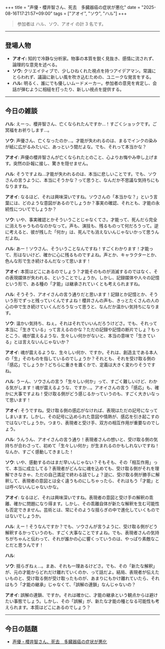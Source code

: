 +++
title = "声優・櫻井智さん、死去　多臓器癌の症状が悪化"
date = "2025-08-16T17:21:57+09:00"
tags = ["アオイ", "ソウ", "ハル"]
+++

> 参加者は ハル、ソウ、アオイ の計 3 名です。

---

## 登場人物

- **アオイ:** 知的で冷静な分析家。物事の本質を鋭く見抜き、感情に流されず、論理的な意見を述べる。
- **ソウ:** クリエイティブで、少しひねくれた視点を持つアイデアマン。常識にとらわれず、議論に新しい風を吹き込むための、ユニークな発言をする。
- **ハル:** 明るく、誰にでも優しいムードメーカー。参加者の意見を肯定し、会話が弾むように相槌を打ったり、新しい視点を提供する。

---

## 今日の雑談

**ハル**: えーっ、櫻井智さん、亡くなられたんですか…！すごくショックです。ご冥福をお祈りします…。

**ソウ**: 声優さん、亡くなったのか…。才能が失われるのは、まるでインクの染みが紙に広がるみたいに、あっという間だよな。でも、それって本当かな？

**アオイ**: 声優の櫻井智さんが亡くなられたとのこと、心よりお悔やみ申し上げます。突然の訃報に接し、驚きを隠せません。

**ハル**: そうですよね…才能が失われるのは、本当に悲しいことです。でも、ソウさんの言うように、本当にそうかな？って思うと、なんだか不思議な気持ちにもなりますね。

**アオイ**: なるほど、それは興味深いですね。ソウさんの「本当かな？」という言葉には、どのような意図があるのでしょうか？事実の確認、それとも、才能の永続性についてでしょうか？

**ソウ**: いや、事実確認とかそういうことじゃなくてさ。才能って、死んだら完全に消えちゃうものなのかなって。声も、演技も、残るものって何だろうって。逆に考えると、彼が残した「何か」は、死んでも消えないんじゃないかって思うんだよね。

**ハル**: あー！ソウさん、そういうことなんですね！すごくわかります！才能って、形はないけど、確かに心に残るものですよね。声とか、キャラクターとか、色んな形で生き続けるんだなって思います！

**アオイ**: 本質はどこにあるのでしょう？才能そのものが消滅するのではなく、その表現媒体が失われる、ということでしょうか。しかし、記録媒体や人々の記憶という形で、ある種の「才能」は継承されていくとも考えられますね。

**ハル**: そうそう、アオイさんの言う通りだと思います！記録とか記憶とか、そういう形でずっと残っていくんですよね！櫻井さんの声も、きっとたくさんの人の心の中で生き続けていくんだろうなって思うと、なんだか温かい気持ちになります。

**ソウ**: 温かい気持ち、ねぇ。それはそれでいいんだろうけどさ。でも、それって本当に「生きている」って言えるのかな？ただの記録や記憶の断片でしょ？もっとこう、魂が震えるような、生々しい何かがないと、本当の意味で「生きている」とは言えないんじゃないか？

**アオイ**: 魂が震えるような、生々しい何か、ですか。それは、創造主である本人の「生」そのものを指しているのでしょうか？それとも、それを受け取る側の「感応」でしょうか？どちらに重きを置くかで、定義は大きく変わりそうですね。

**ハル**: うーん、ソウさんの言う「生々しい何か」って、すごく難しいけど、わかる気がします！魂が震えるような、ですか…。アオイさんの言う「感応」も、確かに大事ですよね！受け取る側がどう感じるかっていうのも、すごく大きいなって思います！

**アオイ**: そうですね。受け取る側の感応がなければ、表現はただの記号になってしまいます。しかし、その記号に込められた意図や情熱が、感応を引き起こすのではないでしょうか。つまり、表現者と受け手、双方の相互作用が重要なのでしょう。

**ハル**: うんうん、アオイさんの言う通り！表現者さんの想いと、受け取る側の気持ちが合わさって、初めて「生々しい何か」が生まれるのかもしれないですね！なんか、すごく感動してきました！

**ソウ**: いや、感動するのはまだ早いんじゃない？そもそも、その「相互作用」って、本当に成立してる？表現者がどんなに魂を込めても、受け取る側がそれを理解できなきゃ、ただの自己満足で終わる話でしょ？逆に、受け取る側が勝手に解釈して、表現者の意図とは全く違うものにしちゃったら、それはもう「才能」とは呼べないんじゃないかな。

**アオイ**: なるほど、それは興味深いですね。表現者の意図と受け手の解釈の乖離、確かに問題になり得ます。しかし、その乖離自体が新たな解釈を生む可能性も否定できません。芸術とは、常にそのような揺らぎの中で進化していくものではないでしょうか。

**ハル**: えー！そうなんですか？でも、ソウさんが言うように、受け取る側がどう解釈するかっていうのも、すごく大事なことですよね。でも、表現者さんの気持ちがちゃんと伝わって、それが誰かの心に響くっていうのは、やっぱり素敵なことだと思うんです！

**ハル**: 

**ソウ**: 揺らぎねぇ…。まあ、それも一理あるけどさ。でも、その「新たな解釈」が、元の才能からどれだけ離れていくのか、って話だよ。結局、表現者が伝えたいものと、受け取る側が受け取ったものが、あまりにもかけ離れていたら、それはもう「才能の継承」じゃなくて、「誤解の連鎖」なんじゃないの？

**アオイ**: 誤解の連鎖、ですか。それは確かに、才能の継承という観点からは避けたい事態でしょう。しかし、その「誤解」が、新たな才能の種となる可能性も考えられます。本質はどこにあるのでしょう？

---

## 今日の話題

- [声優・櫻井智さん、死去　多臓器癌の症状が悪化](https://www.oricon.co.jp/news/2401459/full/)


